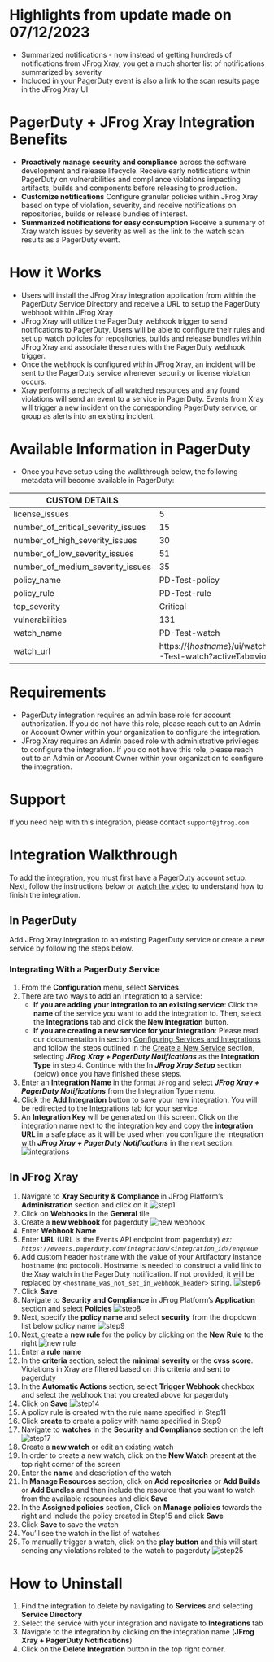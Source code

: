 # Highlights from update made on 07/12/2023

* Summarized notifications - now instead of getting hundreds of notifications from JFrog Xray, you get a much shorter list of notifications summarized by severity
* Included in your PagerDuty event is also a link to the scan results page in the JFrog Xray UI

# PagerDuty + JFrog Xray Integration Benefits
* **Proactively manage security and compliance** across the software development and release lifecycle.  Receive early notifications within PagerDuty on vulnerabilities and compliance violations impacting artifacts, builds and components before releasing to production.      
* **Customize notifications** Configure granular policies within JFrog Xray based on type of violation, severity, and receive notifications on repositories, builds or release bundles of interest.
* **Summarized notifications for easy consumption** Receive a summary of Xray watch issues by severity as well as the link to the watch scan results as a PagerDuty event.

# How it Works
* Users will install the JFrog Xray integration application from within the PagerDuty Service Directory and receive a URL to setup the PagerDuty webhook within JFrog Xray
* JFrog Xray will utilize the PagerDuty webhook trigger to send notifications to PagerDuty.  Users will be able to configure their rules and set up watch policies for repositories, builds and release bundles within JFrog Xray and associate these rules with the PagerDuty webhook trigger. 
* Once the webhook is configured within JFrog Xray, an incident will be sent to the PagerDuty service whenever security or license violation occurs.
* Xray performs a recheck of all watched resources and any found violations will send an event to a service in PagerDuty. Events from Xray will trigger a new incident on the corresponding PagerDuty service, or group as alerts into an existing incident.

# Available Information in PagerDuty
* Once you have setup using the walkthrough below, the following metadata will become available in PagerDuty:


| CUSTOM DETAILS                     |                                                                            |
|------------------------------------|----------------------------------------------------------------------------|
| license_issues                     | 5                                                                          |
| number_of_critical_severity_issues | 15                                                                         |
| number_of_high_severity_issues     | 30                                                                         |
| number_of_low_severity_issues      | 51                                                                         |
| number_of_medium_severity_issues   | 35                                                                         |
| policy_name                        | PD-Test-policy                                                             | 
| policy_rule                        | PD-Test-rule                                                               | 
| top_severity                       | Critical                                                                   | 
| vulnerabilities                    | 131                                                                        | 
| watch_name                         | PD-Test-watch                                                              | 
| watch_url                          | https://{_hostname_}/ui/watchesNew/edit/PD-Test-watch?activeTab=violations | 
       
# Requirements
* PagerDuty integration requires an admin base role for account authorization. If you do not have this role, please reach out to an Admin or Account Owner within your organization to configure the integration.
* JFrog Xray requires an Admin based role with administrative privileges to configure the integration.  If you do not have this role, please reach out to an Admin or Account Owner within your organization to configure the integration.

# Support
If you need help with this integration, please contact `support@jfrog.com`

# Integration Walkthrough
To add the integration, you must first have a PagerDuty account setup. Next, follow the instructions below or [watch the video](https://www.youtube.com/watch?v=WxUc8bcEh0U) to understand how to finish the integration.

## In PagerDuty
Add JFrog Xray integration to an existing PagerDuty service or create a new service by following the steps below.

### Integrating With a PagerDuty Service
1. From the **Configuration** menu, select **Services**.
2. There are two ways to add an integration to a service:
   * **If you are adding your integration to an existing service**: Click the **name** of the service you want to add the integration to. Then, select the **Integrations** tab and click the **New Integration** button.
   * **If you are creating a new service for your integration**: Please read our documentation in section [Configuring Services and Integrations](https://support.pagerduty.com/docs/services-and-integrations#section-configuring-services-and-integrations) and follow the steps outlined in the [Create a New Service](https://support.pagerduty.com/docs/services-and-integrations#section-create-a-new-service) section, selecting ***JFrog Xray + PagerDuty Notifications*** as the **Integration Type** in step 4. Continue with the In  ***JFrog Xray Setup***  section (below) once you have finished these steps.
3. Enter an **Integration Name** in the format `JFrog` and select  ***JFrog Xray + PagerDuty Notifications***  from the Integration Type menu.
4. Click the **Add Integration** button to save your new integration. You will be redirected to the Integrations tab for your service.
5. An **Integration Key** will be generated on this screen. Click on the integration name next to the integration key and copy the **integration URL** in a safe place as it will be used when you configure the integration with  ***JFrog Xray + PagerDuty Notifications***  in the next section.
![integrations](https://raw.githubusercontent.com/jfrog/partner-integrations/main/PagerDuty/Xray/SecurityIncidents/images/integration.png)

## In JFrog Xray
1. Navigate to **Xray Security & Compliance** in JFrog Platform’s **Administration** section and click on it
![step1](https://raw.githubusercontent.com/jfrog/partner-integrations/main/PagerDuty/Xray/SecurityIncidents/images/step1.png)
2. Click on **Webhooks** in the **General** tile
3. Create a **new webhook** for pagerduty
![new webhook](https://raw.githubusercontent.com/jfrog/partner-integrations/main/PagerDuty/Xray/SecurityIncidents/images/new_webhook.png)
4. Enter **Webhook Name**
5. Enter **URL** (URL is the Events API endpoint from pagerduty) _ex: `https://events.pagerduty.com/integration/<integration_id>/enqueue`_
6. Add custom header `hostname` with the value of your Artifactory instance hostname (no protocol). Hostname is needed to construct a valid link to the Xray watch in the PagerDuty notification. If not provided, it will be replaced by `<hostname_was_not_set_in_webhook_header>` string.
![step6](https://raw.githubusercontent.com/jfrog/partner-integrations/main/PagerDuty/Xray/SecurityIncidents/images/step6.png)
7. Click **Save**
8. Navigate to **Security and Compliance** in JFrog Platform’s **Application** section and select **Policies**
![step8](https://raw.githubusercontent.com/jfrog/partner-integrations/main/PagerDuty/Xray/SecurityIncidents/images/step8.png)
9. Next, specify the **policy name** and select **security** from the dropdown list below policy name
![step9](https://raw.githubusercontent.com/jfrog/partner-integrations/main/PagerDuty/Xray/SecurityIncidents/images/step9.png)
10. Next, create a **new rule** for the policy by clicking on the **New Rule** to the right
![new rule](https://raw.githubusercontent.com/jfrog/partner-integrations/main/PagerDuty/Xray/SecurityIncidents/images/new_rule.png)
11. Enter a **rule name**
12. In the **criteria** section, select the **minimal severity** or the **cvss score**. Violations in Xray are filtered based on this criteria and sent to pagerduty
13. In the **Automatic Actions** section, select **Trigger Webhook** checkbox and select the webhook that you created above for pagerduty
14. Click on **Save**
![step14](https://raw.githubusercontent.com/jfrog/partner-integrations/main/PagerDuty/Xray/SecurityIncidents/images/step14.png)
15. A policy rule is created with the rule name specified in Step11
16. Click **create** to create a policy with name specified in Step9
17. Navigate to **watches** in the **Security and Compliance** section on the left
![step17](https://raw.githubusercontent.com/jfrog/partner-integrations/main/PagerDuty/Xray/SecurityIncidents/images/step17.png)
18. Create a **new watch** or edit an existing watch
19. In order to create a new watch, click on the **New Watch** present at the top right corner of the screen
20. Enter the **name** and description of the watch
21. In **Manage Resources** section, click on **Add repositories** or **Add Builds** or **Add Bundles** and then include the resource that you want to watch from the available resources and click **Save**
22. In the **Assigned policies** section, Click on **Manage policies** towards the right and include the policy created in Step15 and click **Save**
23. Click **Save** to save the watch
24. You’ll see the watch in the list of watches
25. To manually trigger a watch, click on the **play button** and this will start sending any violations related to the watch to pagerduty
![step25](https://raw.githubusercontent.com/jfrog/partner-integrations/main/PagerDuty/Xray/SecurityIncidents/images/step25.png)

# How to Uninstall
1. Find the integration to delete by navigating to **Services** and selecting **Service Directory**
2. Select the service with your integration and navigate to **Integrations** tab
3. Navigate to the integration by clicking on the integration name (**JFrog Xray + PagerDuty Notifications**)
4. Click on the **Delete Integration** button in the top right corner.
